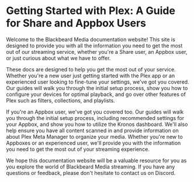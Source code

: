 # Getting Started with Plex: A Guide for Share and Appbox Users

Welcome to the Blackbeard Media documentation website! This site is designed to provide you with all the information you need to get the most out of our streaming service, whether you're a Share user, an Appbox user, or just curious about what we have to offer.

These docs are designed to help you get the most out of your service. Whether you're a new user just getting started with the Plex app or an experienced user looking to fine-tune your settings, we've got you covered. Our guides will walk you through the initial setup process, show you how to configure your devices for optimal playback, and go over other features of Plex such as filters, collections, and playlists.

If you're an Appbox user, we've got you covered too. Our guides will walk you through the initial setup process, including recommended settings for your Appbox, and show you how to utilize the Kronos dashboard. We'll also help ensure you have all content scanned in and provide information on about Plex Meta Manager to organize your media. Whether you're new to Appboxes or an experienced user, we'll provide you with the information you need to get the most out of your streaming experience.

We hope this documentation website will be a valuable resource for you as you explore the world of Blackbeard Media streaming. If you have any questions or feedback, please don't hesitate to contact us on Discord.
